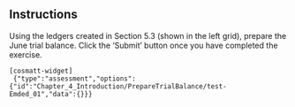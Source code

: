 ## Instructions

Using the ledgers created in Section 5.3 (shown in the left grid), prepare the June trial balance. Click the ‘Submit’ button once you have completed the exercise.

```
[cosmatt-widget]
 {"type":"assessment","options":{"id":"Chapter_4_Introduction/PrepareTrialBalance/test-Emded_01","data":{}}} 
```
